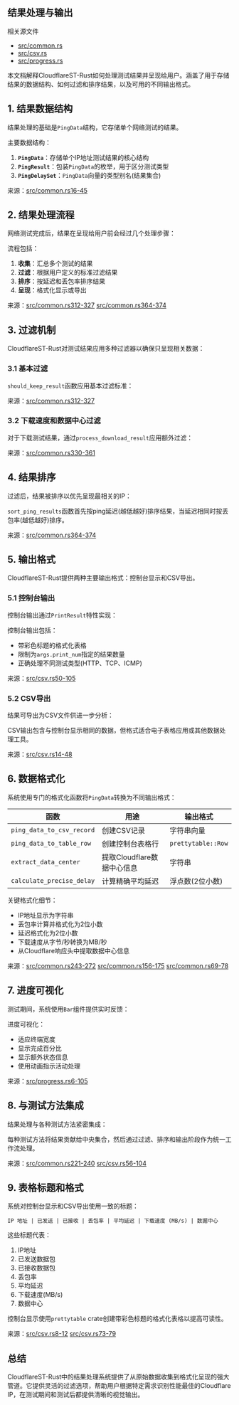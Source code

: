 ## 结果处理与输出

相关源文件

+   [src/common.rs](https://github.com/GuangYu-yu/CloudflareST-Rust/blob/57de4236/src/common.rs)
+   [src/csv.rs](https://github.com/GuangYu-yu/CloudflareST-Rust/blob/57de4236/src/csv.rs)
+   [src/progress.rs](https://github.com/GuangYu-yu/CloudflareST-Rust/blob/57de4236/src/progress.rs)

本文档解释CloudflareST-Rust如何处理测试结果并呈现给用户。涵盖了用于存储结果的数据结构、如何过滤和排序结果，以及可用的不同输出格式。

## 1. 结果数据结构

结果处理的基础是`PingData`结构，它存储单个网络测试的结果。

主要数据结构：

1.  **`PingData`**：存储单个IP地址测试结果的核心结构
2.  **`PingResult`**：包装`PingData`的枚举，用于区分测试类型
3.  **`PingDelaySet`**：`PingData`向量的类型别名(结果集合)

来源：[src/common.rs16-45](https://github.com/GuangYu-yu/CloudflareST-Rust/blob/57de4236/src/common.rs#L16-L45)

## 2. 结果处理流程

网络测试完成后，结果在呈现给用户前会经过几个处理步骤：

流程包括：

1.  **收集**：汇总多个测试的结果
2.  **过滤**：根据用户定义的标准过滤结果
3.  **排序**：按延迟和丢包率排序结果
4.  **呈现**：格式化显示或导出

来源：[src/common.rs312-327](https://github.com/GuangYu-yu/CloudflareST-Rust/blob/57de4236/src/common.rs#L312-L327) [src/common.rs364-374](https://github.com/GuangYu-yu/CloudflareST-Rust/blob/57de4236/src/common.rs#L364-L374)

## 3. 过滤机制

CloudflareST-Rust对测试结果应用多种过滤器以确保只呈现相关数据：

### 3.1 基本过滤

`should_keep_result`函数应用基本过滤标准：

来源：[src/common.rs312-327](https://github.com/GuangYu-yu/CloudflareST-Rust/blob/57de4236/src/common.rs#L312-L327)

### 3.2 下载速度和数据中心过滤

对于下载测试结果，通过`process_download_result`应用额外过滤：

来源：[src/common.rs330-361](https://github.com/GuangYu-yu/CloudflareST-Rust/blob/57de4236/src/common.rs#L330-L361)

## 4. 结果排序

过滤后，结果被排序以优先呈现最相关的IP：

`sort_ping_results`函数首先按ping延迟(越低越好)排序结果，当延迟相同时按丢包率(越低越好)排序。

来源：[src/common.rs364-374](https://github.com/GuangYu-yu/CloudflareST-Rust/blob/57de4236/src/common.rs#L364-L374)

## 5. 输出格式

CloudflareST-Rust提供两种主要输出格式：控制台显示和CSV导出。

### 5.1 控制台输出

控制台输出通过`PrintResult`特性实现：

控制台输出包括：

+   带彩色标题的格式化表格
+   限制为`args.print_num`指定的结果数量
+   正确处理不同测试类型(HTTP、TCP、ICMP)

来源：[src/csv.rs50-105](https://github.com/GuangYu-yu/CloudflareST-Rust/blob/57de4236/src/csv.rs#L50-L105)

### 5.2 CSV导出

结果可导出为CSV文件供进一步分析：

CSV输出包含与控制台显示相同的数据，但格式适合电子表格应用或其他数据处理工具。

来源：[src/csv.rs14-48](https://github.com/GuangYu-yu/CloudflareST-Rust/blob/57de4236/src/csv.rs#L14-L48)

## 6. 数据格式化

系统使用专门的格式化函数将`PingData`转换为不同输出格式：

| 函数 | 用途 | 输出格式 |
| --- | --- | --- |
| `ping_data_to_csv_record` | 创建CSV记录 | 字符串向量 |
| `ping_data_to_table_row` | 创建控制台表格行 | `prettytable::Row` |
| `extract_data_center` | 提取Cloudflare数据中心信息 | 字符串 |
| `calculate_precise_delay` | 计算精确平均延迟 | 浮点数(2位小数) |

关键格式化细节：

+   IP地址显示为字符串
+   丢包率计算并格式化为2位小数
+   延迟格式化为2位小数
+   下载速度从字节/秒转换为MB/秒
+   从Cloudflare响应头中提取数据中心信息

来源：[src/common.rs243-272](https://github.com/GuangYu-yu/CloudflareST-Rust/blob/57de4236/src/common.rs#L243-L272) [src/common.rs156-175](https://github.com/GuangYu-yu/CloudflareST-Rust/blob/57de4236/src/common.rs#L156-L175) [src/common.rs69-78](https://github.com/GuangYu-yu/CloudflareST-Rust/blob/57de4236/src/common.rs#L69-L78)

## 7. 进度可视化

测试期间，系统使用`Bar`组件提供实时反馈：

进度可视化：

+   适应终端宽度
+   显示完成百分比
+   显示额外状态信息
+   使用动画指示活动处理

来源：[src/progress.rs6-105](https://github.com/GuangYu-yu/CloudflareST-Rust/blob/57de4236/src/progress.rs#L6-L105)

## 8. 与测试方法集成

结果处理与各种测试方法紧密集成：

每种测试方法将结果贡献给中央集合，然后通过过滤、排序和输出阶段作为统一工作流处理。

来源：[src/common.rs221-240](https://github.com/GuangYu-yu/CloudflareST-Rust/blob/57de4236/src/common.rs#L221-L240) [src/csv.rs56-104](https://github.com/GuangYu-yu/CloudflareST-Rust/blob/57de4236/src/csv.rs#L56-L104)

## 9. 表格标题和格式

系统对控制台显示和CSV导出使用一致的标题：

```text
IP 地址 | 已发送 | 已接收 | 丢包率 | 平均延迟 | 下载速度 (MB/s) | 数据中心
```

这些标题代表：

1.  IP地址
2.  已发送数据包
3.  已接收数据包
4.  丢包率
5.  平均延迟
6.  下载速度(MB/s)
7.  数据中心

控制台显示使用`prettytable` crate创建带彩色标题的格式化表格以提高可读性。

来源：[src/csv.rs8-12](https://github.com/GuangYu-yu/CloudflareST-Rust/blob/57de4236/src/csv.rs#L8-L12) [src/csv.rs73-79](https://github.com/GuangYu-yu/CloudflareST-Rust/blob/57de4236/src/csv.rs#L73-L79)

## 总结

CloudflareST-Rust中的结果处理系统提供了从原始数据收集到格式化呈现的强大管道。它提供灵活的过滤选项，帮助用户根据特定需求识别性能最佳的Cloudflare IP，在测试期间和测试后都提供清晰的视觉输出。